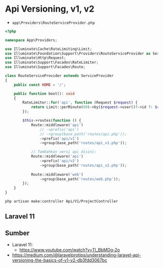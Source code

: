 # Api Versioning, v1, v2

- `app\Providers\RouteServiceProvider.php`
```php
<?php

namespace App\Providers;

use Illuminate\Cache\RateLimiting\Limit;
use Illuminate\Foundation\Support\Providers\RouteServiceProvider as ServiceProvider;
use Illuminate\Http\Request;
use Illuminate\Support\Facades\RateLimiter;
use Illuminate\Support\Facades\Route;

class RouteServiceProvider extends ServiceProvider
{
    public const HOME = '/';

    public function boot(): void
    {
        RateLimiter::for('api', function (Request $request) {
            return Limit::perMinute(60)->by($request->user()?->id ?: $request->ip());
        });

        $this->routes(function () {
            Route::middleware('api')
                // ->prefix('api')
                // ->group(base_path('routes/api.php'));
                ->prefix('api/v1')
                ->group(base_path('routes/api_v1.php'));

			// Tambahkan versi api disini:
            Route::middleware('api')
                ->prefix('api/v2')
                ->group(base_path('routes/api_v2.php'));
                
            Route::middleware('web')
                ->group(base_path('routes/web.php'));
        });
    }
}
```

```bash
php artisan make:controller Api/V1/ProjectController
```
## Laravel 11

## Sumber
- Laravel 11: 
	- https://www.youtube.com/watch?v=Tl_BbMDg-2o
- https://medium.com/@laravelprotips/understanding-laravel-api-versioning-the-basics-of-v1-v2-db3fdd3067bc
